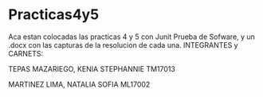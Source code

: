 # Practicas4y5
Aca estan colocadas las practicas 4 y 5 con Junit  Prueba de Sofware, y un .docx con las capturas de la resolucion de cada una.
INTEGRANTES y CARNETS:

TEPAS MAZARIEGO, KENIA STEPHANNIE           TM17013

MARTINEZ LIMA, NATALIA SOFIA                        ML17002
